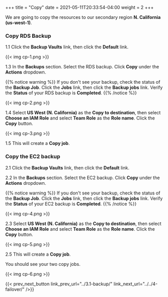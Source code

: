 +++
title = "Copy"
date =  2021-05-11T20:33:54-04:00
weight = 2
+++

We are going to copy the resources to our secondary region **N. California (us-west-1)**.

###  Copy RDS Backup

1.1 Click the **Backup Vaults** link, then click the **Default** link.

{{< img cp-1.png >}}

1.3 In the **Backups** section. Select the RDS backup. Click **Copy** under the **Actions** dropdown.

{{% notice warning %}}
If you don't see your backup, check the status of the **Backup Job**.  Click the **Jobs** link, then click the **Backup jobs** link.  Verify the **Status** of your RDS backup is **Completed**.
{{% /notice %}}

{{< img cp-2.png >}}

1.4 Select **US West (N. California)** as the **Copy to destination**, then select **Choose an IAM Role** and select **Team Role** as the **Role name**. Click the **Copy** button.

{{< img cp-3.png >}}

1.5 This will create a **Copy job**.

### Copy the EC2 backup

2.1 Click the **Backup Vaults** link, then click the **Default** link.

2.2 In the **Backups** section. Select the EC2 backup. Click **Copy** under the **Actions** dropdown.

{{% notice warning %}}
If you don't see your backup, check the status of the **Backup Job**.  Click the **Jobs** link, then click the **Backup jobs** link.  Verify the **Status** of your EC2 backup is **Completed**.
{{% /notice %}}

{{< img cp-4.png >}}

2.3 Select **US West (N. California)** as the **Copy to destination**, then select **Choose an IAM Role** and select **Team Role** as the **Role name**. Click the **Copy** button.

{{< img cp-5.png >}}

2.5 This will create a **Copy job**.

You should see your two copy jobs.  

{{< img cp-6.png >}}

{{< prev_next_button link_prev_url="../3.1-backup/" link_next_url="../../4-failover/" />}}
